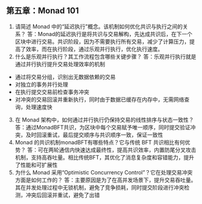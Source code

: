 ## 第五章：Monad 101

1. 请简述 Monad 中的“延迟执行”概念。该机制如何优化共识与执行之间的关系？
答：Monad的延迟执行是将共识与交易解构，先达成共识后，在下一个区块中进行交易。共识阶段，因为不需要执行所有交易，减少了计算压力，提高了效率，而在执行阶段，通过乐观并行执行，优化执行速度。
2. 什么是乐观并行执行？其工作流程包含哪些关键步骤？
答：乐观并行执行就是通过并行执行提升交易处理效率的机制
- 通过将交易分组，识别出无数据依赖的交易
- 对独立的事务并行处理
- 在执行提交交易前检查事务冲突
- 对冲突的交易回滚并重新执行，同时由于数据已缓存在内存中，无需网络查询，处理速度快
3. 在 Monad 架构中，如何通过并行执行仍保持交易的线性排序与状态一致性？
答：通过MonadBFT共识，为区块中每个交易赋予唯一顺序，同时提交验证冲突，及时回滚重试，最后提交顺序与共识顺序一致，保证一致性
4. Monad 的共识机制monadBFT有哪些特点？它与传统 BFT 共识相比有何优势？
答：可在两轮通信内快速达成最终性，提高共识效率，内置防尾分叉攻击机制，支持高吞吐量。相比传统BFT，其优化了消息复杂度和容错能力，提升了性能和可扩展性
5. 为什么 Monad 采用“Optimistic Concurrency Control”？它在处理交易冲突方面是如何工作的？
答：主要原因是为了在高并发场景下，提升交易吞吐量。其在并发处理过程中无锁机制，避免了竞争损耗，同时提交阶段进行冲突检测，冲突后回滚并重试，避免了出错
